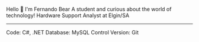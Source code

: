 Hello 👋 
I'm Fernando Bear
A student and curious about the world of technology!
Hardware Support Analyst at Elgin/SA
___________________________________________________
Code: C#, .NET
Database: MySQL
Control Version: Git
